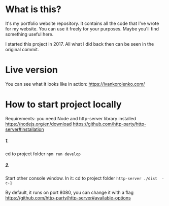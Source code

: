 # What is this?
It's my portfolio website repository. It contains all the code that I've wrote for my website. 
You can use it freely for your purposes. Maybe you'll find something useful here.

I started this project in 2017. All what I did back then can be seen in the original commit.

# Live version
You can see what it looks like in action: https://ivankorolenko.com/

# How to start project locally
Requirements: you need Node and http-server library installed
https://nodejs.org/en/download
https://github.com/http-party/http-server#installation

##### 1.
cd to project folder
```npm run develop```

##### 2.
Start other console window. In it:
cd to project folder
```http-server ./dist  -c-1```

By default, it runs on port 8080, you can change it with a flag
https://github.com/http-party/http-server#available-options
